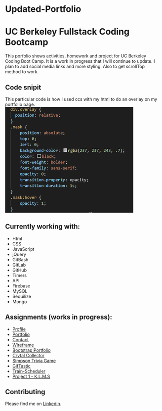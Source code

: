 # Updated-Portfolio

# UC Berkeley Fullstack Coding Bootcamp

This porfolio shows activities, homework and project for UC Berkeley Coding Boot Camp. It is a work in progress that I will continue to update. I plan to add social media links and more styling. Also to get scrollTop method to work.

## Code snipit 
This particular code is how I used ccs with my html to do an overlay on my portfolio page.
<img src="./app/public/images/snipit.png">

## Currently working with:
- Html
- CSS
- JavaScript
- jQuery
- GitBash
- GitLab
- GitHub
- Timers
- API
- Firebase
- MySQL
- Sequilize
- Mongo

## Assignments (works in progress):

- [Profile](https://github.com/Mamitin/Basic-portfolio/blob/master/portfolio.html)
- [Portfolio](https://github.com/Mamitin/Basic-portfolio/blob/master/portfolio.html)
- [Contact](https://github.com/Mamitin/Basic-portfolio/blob/master/contact.html)
- [Wireframe](https://github.com/Mamitin/HW-Wireframe/blob/master/index.html)
- [Bootstrap Portfolio](https://github.com/Mamitin/Bootstrap-Portfolio/blob/master/index.html)
- [Crytal Collector](https://mamitin.github.io/unit-4-game/blob/master/index.html)
- [Simpson Trivia Game](https://github.com/Mamitin/TriviaGame)
- [GifTastic](https://github.com/Mamitin/GifTastic)
- [Train-Scheduler](https://github.com/Mamitin/Train-Scheduler)
- [Project 1 - K.L.M.S](https://mamitin.github.io/travelX/)

## Contributing
Please find me on [Linkedin](https://www.linkedin.com/in/monica-amitin-58635475/).